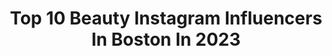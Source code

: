 ---
title: Top 10 Beauty Instagram Influencers In Boston In 2023
description: >-
  Find top beauty Instagram influencers in Boston in 2023. Most popular hashtags: #boston #beauty #explore.
platform: Instagram
hits: 136
text_top: See the most popular Instagram accounts on inBeat.
text_bottom: Our search engine aggregates 136 Instagram influencers like this in Boston, United States for you to work with.
profiles:
  - username: "buildingsofnewengland"
    fullname: >-
      Buildings of New England
    bio: >-
      Architecture nerd on the mission to explore every town and city in the region and beyond! Check the link below!
    location: "United States"
    followers: 46879
    engagement: 213
    commentsToLikes: 0.014400
    id: ck6ug8fqf1ixu0j716kg5di5w
    verified: false
    hashtags: "#facadelovers, #houseportrait, #beauty, #archilovers"
  - username: "sha_villz"
    fullname: >-
      👑 Sasha 👑
    bio: >-
      🇩🇴👸 LA📍 CEO of HairOnTheVillz ⚜️ Follow 👉🏼 @__haironthevillz__
    location: "United States"
    followers: 45214
    engagement: 229
    commentsToLikes: 0.038434
    id: ck5hjpfdeh14n0i110yjqi2x4
    verified: false
    hashtags: "#haircare, #boston, #beauty, #bundledeals"
  - username: "jean__blanc"
    fullname: >-
      Jean M. Blanc
    bio: >-
      “Très bien, Jean Blanc.” -GQ 🌹| Humanitarian | Engineer | Entrepreneur &...#Colognoisseur Currently in Philly📍
    location: "United States"
    followers: 57276
    engagement: 290
    commentsToLikes: 0.020906
    id: ck8tasqwlswlv0j78ahn7zcaz
    verified: true
    hashtags: "#noshavenovember, #ad, #raisethebar, #tb12"
  - username: "_laurajstewart_"
    fullname: >-
      Laura
    bio: >-
      Find the beauty in everything ❤️ Seek Light✨ TX raised, AZ living 🏜
    location: "United States"
    followers: 10044
    engagement: 1295
    commentsToLikes: 0.046885
    id: ck6to5by3c6lx0j71go2006c8
    verified: false
    hashtags: "#nature, #keepitwild, #perspective, #az"
  - username: "ajaiwithaneye"
    fullname: >-
      Boston Photographer
    bio: >-
      A J A I Commercial•Portrait•Beauty•Fashion 📍 Boston | NY, DC, CHI, SF
    location: "United States"
    followers: 2782
    engagement: 1902
    commentsToLikes: 0.136362
    id: ck6toq8oqfhjc0j71rcnghw09
    verified: false
    hashtags: "#corona, #blackouttuesday, #vote, #neon"
  - username: "lindatenchitran"
    fullname: >-
      Linda | Fashion
    bio: >-
      Teach girls to be somebodies instead of somebody's. ➵ fashion, beauty & lifestyle ☞ Boston ✎ linda@lindatenchitran.com
    location: "United States"
    followers: 8318
    engagement: 616
    commentsToLikes: 0.096028
    id: ckaouwqye25d80i78ghj8dxwj
    verified: false
    hashtags: "#hbtsponsored, #zaful, #zafulgirl, #zafulfashion"
  - username: "chichappenz"
    fullname: >-
      Barbie
    bio: >-
      📍D(M)V | Boston Art| Beauty | Style | Travel PR/ Collab Friendly 📧 Chichappenz@gmail.com
    location: "United States"
    followers: 2380
    engagement: 1078
    commentsToLikes: 0.159006
    id: ck8t0qsk4sy8i0j78k1ziwgfc
    verified: false
    hashtags: "#thedcbloggers, #bgki, #whatiwore, #dmvblogger"
  - username: "erinkeavs"
    fullname: >-
      Erin K | Boston Lifestyle
    bio: >-
      bringing dreams to life one dress at a time 🌻 create your own sunshine ✨mental health + clean beauty advocate 📍Boston based 👇🏼style, life + adventure
    location: "United States"
    followers: 4163
    engagement: 511
    commentsToLikes: 0.095778
    id: ckf5t15khgnqx0j238pa74ag8
    verified: false
    hashtags: "#booksparks, #countdowntofireflylane, #ltksalealert, #ad"
  - username: "makeupbykeyla_"
    fullname: >-
      KEYLA🤍BEAUTY INFLUENCER
    bio: >-
      Start Beauty Influencer🎨 🇩🇴🇺🇸 Boston,MA Mom 👧🏽👧🏽👧🏼👶🏻 📧Business or PR DM🙏Email👇🏼 Keyla.pimentel.cordero@gmail.com YouTube
    location: "United States"
    followers: 61927
    engagement: 130
    commentsToLikes: 0.059381
    id: ckaov7t0a3f2w0i785qt9tmfm
    verified: false
    hashtags: "#benefitclubpink, #benefitcosmetics, #hankandhenrybeauty, #lunah"
  - username: "tmoney1369"
    fullname: >-
      Tori, Auntie
    bio: >-
      A caffeine dependent life form ☕️ from #Boston I'm not sure how many problems I have because math is one of them. Enjoy my shenanigans :)
    location: "United States"
    followers: 3397
    engagement: 890
    commentsToLikes: 0.115308
    id: ck8t6fiubdfbx0j780wau9eis
    verified: false
    hashtags: "#scary, #smile, #humor, #true"
---